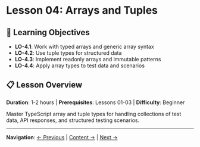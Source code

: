 # Lesson 04: Arrays and Tuples

## 🎯 Learning Objectives
- **LO-4.1**: Work with typed arrays and generic array syntax
- **LO-4.2**: Use tuple types for structured data
- **LO-4.3**: Implement readonly arrays and immutable patterns
- **LO-4.4**: Apply array types to test data and scenarios

## 📋 Lesson Overview
**Duration**: 1-2 hours | **Prerequisites**: Lessons 01-03 | **Difficulty**: Beginner

Master TypeScript array and tuple types for handling collections of test data, API responses, and structured testing scenarios.

---
**Navigation**: [← Previous](../lesson-03-function-types-and-signatures/README.md) | [Content →](content.md) | [Next →](../lesson-05-union-and-intersection-types/README.md)